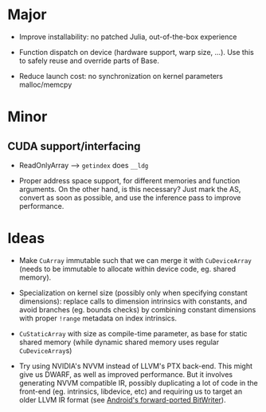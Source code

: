 # Major

* Improve installability: no patched Julia, out-of-the-box experience

* Function dispatch on device (hardware support, warp size, ...). Use this to safely reuse
  and override parts of Base.

* Reduce launch cost: no synchronization on kernel parameters malloc/memcpy



# Minor

## CUDA support/interfacing

* ReadOnlyArray --> `getindex` does `__ldg`

* Proper address space support, for different memories and function arguments. On the other
  hand, is this necessary? Just mark the AS, convert as soon as possible, and use the
  inference pass to improve performance.



# Ideas

* Make `CuArray` immutable such that we can merge it with `CuDeviceArray` (needs to be
  immutable to allocate within device code, eg. shared memory).

* Specialization on kernel size (possibly only when specifying constant dimensions): replace
  calls to dimension intrinsics with constants, and avoid branches (eg. bounds checks) by
  combining constant dimensions with proper `!range` metadata on index intrinsics.

* `CuStaticArray` with size as compile-time parameter, as base for static shared memory
  (while dynamic shared memory uses regular `CuDeviceArray`s)

* Try using NVIDIA's NVVM instead of LLVM's PTX back-end. This might give us DWARF, as well
  as improved performance. But it involves generating NVVM compatible IR, possibly
  duplicating a lot of code in the front-end (eg. intrinsics, libdevice, etc) and requiring
  us to target an older LLVM IR format (see [Android's forward-ported
  BitWriter](https://android.googlesource.com/platform/frameworks/compile/slang/+/master)).
